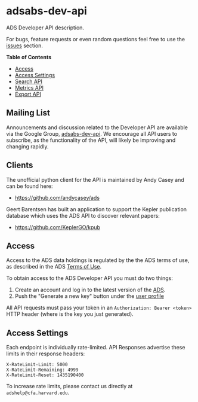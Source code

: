 # adsabs-dev-api

ADS Developer API description. 

For bugs, feature requests or even random questions feel free to use the [issues](https://github.com/adsabs/adsabs-dev-api/issues) section.

**Table of Contents** 

- [Access](#access)
- [Access Settings](#access-settings)
- [Search API](search.md)
- [Metrics API](metrics.md)
- [Export API](export.md)

## Mailing List

Announcements and discussion related to the Developer API are available via the Google Group, [adsabs-dev-api](https://groups.google.com/forum/#!forum/adsabs-dev-api). We encourage all API users to subscribe, as the functionality of the API, will likely be improving and changing rapidly.

## Clients

The unofficial python client for the API is maintained by Andy Casey and can be found here:

* https://github.com/andycasey/ads

Geert Barentsen has built an application to support the Kepler publication database which uses the ADS API to discover relevant papers:

* https://github.com/KeplerGO/kpub

## Access

Access to the ADS data holdings is regulated by the the ADS terms of use, as described in the ADS [Terms of Use](http://doc.adsabs.harvard.edu/abs_doc/help_pages/overview.html#use).

To obtain access to the ADS Developer API you must do two things:

1. Create an account and log in to the latest version of the [ADS](https://ui.adsabs.harvard.edu). 
1. Push the "Generate a new key" button under the [user profile](https://ui.adsabs.harvard.edu/#user/settings/token)

All API requests must pass your token in an `Authorization: Bearer <token>` HTTP header (where <token> is the key you just generated).

## Access Settings

Each endpoint is individually rate-limited. API Responses advertise these limits in their response headers:

    X-RateLimit-Limit: 5000
    X-RateLimit-Remaining: 4999
    X-RateLimit-Reset: 1435190400

To increase rate limits, please contact us directly at `adshelp@cfa.harvard.edu`.
